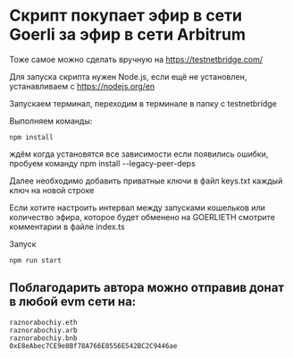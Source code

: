 # Скрипт покупает эфир в сети Goerli за эфир в сети Arbitrum

Тоже самое можно сделать вручную на https://testnetbridge.com/

Для запуска скрипта нужен Node.js, если ещё не установлен, устанавливаем с https://nodejs.org/en

Запускаем терминал, переходим в терминале в папку с testnetbridge

Выполняем команды:

```
npm install
```

ждём когда установятся все зависимости если появились ошибки, пробуем команду
npm install --legacy-peer-deps

Далее необходимо добавить приватные ключи в файл keys.txt каждый ключ на новой строке

Если хотите настроить интервал между запусками кошельков или количество эфира, которое будет обменено на GOERLIETH смотрите комментарии в файле index.ts

Запуск

```
npm run start
```
## Поблагодарить автора можно отправив донат в любой evm сети на:

```
raznorabochiy.eth
raznorabochiy.arb
raznorabochiy.bnb
0xE8eAbec7CE9e8Bf78A766E8556E542BC2C9446ae
```
